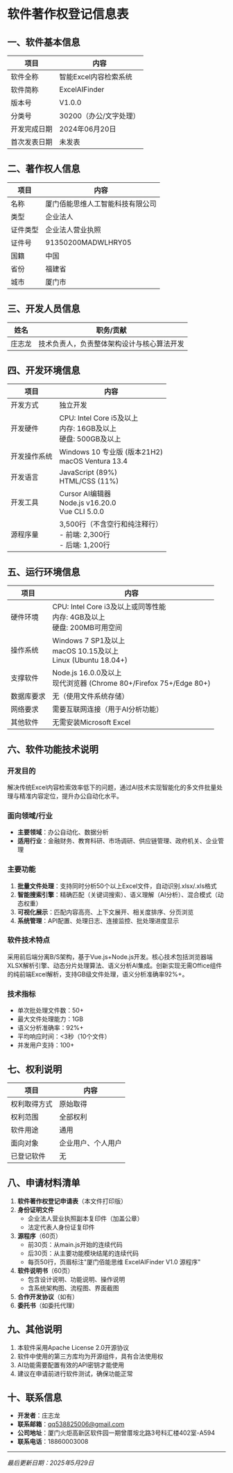 # 软件著作权登记信息表

## 一、软件基本信息
| 项目                | 内容                                                                 |
|---------------------|----------------------------------------------------------------------|
| 软件全称            | 智能Excel内容检索系统                                                |
| 软件简称            | ExcelAIFinder                                                       |
| 版本号              | V1.0.0                                                              |
| 分类号              | 30200（办公/文字处理）                                              |
| 开发完成日期        | 2024年06月20日                                                      |
| 首次发表日期        | 未发表                                                              |

## 二、著作权人信息
| 项目                | 内容                                                                 |
|---------------------|----------------------------------------------------------------------|
| 名称                | 厦门佰能思维人工智能科技有限公司                                     |
| 类型                | 企业法人                                                            |
| 证件类型            | 企业法人营业执照                                                     |
| 证件号              | 91350200MADWLHRY05                                                  |
| 国籍                | 中国                                                                |
| 省份                | 福建省                                                              |
| 城市                | 厦门市                                                              |

## 三、开发人员信息
| 姓名                | 职务/贡献                                                            |
|---------------------|----------------------------------------------------------------------|
| 庄志龙              | 技术负责人，负责整体架构设计与核心算法开发                           |

## 四、开发环境信息
| 项目                | 内容                                                                 |
|---------------------|----------------------------------------------------------------------|
| 开发方式            | 独立开发                                                            |
| 开发硬件            | CPU: Intel Core i5及以上<br>内存: 16GB及以上<br>硬盘: 500GB及以上    |
| 开发操作系统        | Windows 10 专业版 (版本21H2)<br>macOS Ventura 13.4                   |
| 开发语言            | JavaScript (89%)<br>HTML/CSS (11%)                                   |
| 开发工具            | Cursor AI编辑器<br>Node.js v16.20.0<br>Vue CLI 5.0.0                |
| 源程序量            | 3,500行（不含空行和纯注释行）<br>- 前端: 2,300行<br>- 后端: 1,200行  |

## 五、运行环境信息
| 项目                | 内容                                                                 |
|---------------------|----------------------------------------------------------------------|
| 硬件环境            | CPU: Intel Core i3及以上或同等性能<br>内存: 4GB及以上<br>硬盘: 200MB可用空间 |
| 操作系统            | Windows 7 SP1及以上<br>macOS 10.15及以上<br>Linux (Ubuntu 18.04+)    |
| 支撑软件            | Node.js 16.0.0及以上<br>现代浏览器 (Chrome 80+/Firefox 75+/Edge 80+) |
| 数据库要求          | 无（使用文件系统存储）                                               |
| 网络要求            | 需要互联网连接（用于AI分析功能）                                     |
| 其他软件            | 无需安装Microsoft Excel                                              |

## 六、软件功能技术说明

### 开发目的
解决传统Excel内容检索效率低下的问题，通过AI技术实现智能化的多文件批量处理与精准内容定位，提升办公自动化水平。

### 面向领域/行业
- **主要领域**：办公自动化、数据分析
- **适用行业**：金融财务、教育科研、市场调研、供应链管理、政府机关、企业管理

### 主要功能
1. **批量文件处理**：支持同时分析50个以上Excel文件，自动识别.xlsx/.xls格式
2. **智能搜索引擎**：精确匹配（关键词搜索）、语义理解（AI分析）、混合模式（动态权重）
3. **可视化展示**：匹配内容高亮、上下文展开、相关度排序、分页浏览
4. **系统管理**：API配置、处理日志、连接监控、批处理进度显示

### 软件技术特点
采用前后端分离B/S架构，基于Vue.js+Node.js开发。核心技术包括浏览器端XLSX解析引擎、动态分片处理算法、语义分析AI集成。创新实现无需Office组件的纯前端Excel解析，支持GB级文件处理，语义分析准确率92%+。

### 技术指标
- 单次批处理文件数：50+
- 最大文件处理能力：1GB
- 语义分析准确率：92%+
- 平均响应时间：<3秒（10个文件）
- 并发用户支持：100+

## 七、权利说明
| 项目                | 内容                                                                 |
|---------------------|----------------------------------------------------------------------|
| 权利取得方式        | 原始取得                                                            |
| 权利范围            | 全部权利                                                            |
| 软件用途            | 通用                                                                |
| 面向对象            | 企业用户、个人用户                                                   |
| 已登记软件          | 无                                                                  |

## 八、申请材料清单
1. **软件著作权登记申请表**（本文件打印版）
2. **身份证明文件**
   - 企业法人营业执照副本复印件（加盖公章）
   - 法定代表人身份证复印件
3. **源程序**（60页）
   - 前30页：从main.js开始的连续代码
   - 后30页：从主要功能模块结尾的连续代码
   - 每页50行，页眉标注"厦门佰能思维 ExcelAIFinder V1.0 源程序"
4. **软件说明书**（60页）
   - 包含设计说明、功能说明、操作说明
   - 含系统架构图、流程图、界面截图
5. **合作开发协议**（如有）
6. **委托书**（如委托代理）

## 九、其他说明
1. 本软件采用Apache License 2.0开源协议
2. 软件中使用的第三方库均为开源组件，具有合法使用权
3. AI功能需要配置有效的API密钥才能使用
4. 建议在申请前进行软件测试，确保功能正常

## 十、联系信息
- **开发者**：庄志龙
- **联系邮箱**：qq538825006@gmail.com
- **公司地址**：厦门火炬高新区软件园一期曾厝垵北路3号科汇楼402室-A594
- **联系电话**：18860003008

---
*最后更新日期：2025年5月29日* 